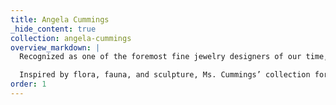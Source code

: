 ```yaml
---
title: Angela Cummings
_hide_content: true
collection: angela-cummings
overview_markdown: |
  Recognized as one of the foremost fine jewelry designers of our time, Angela Cummings is known for her passion for nature and the three-dimensional art of sculpture. Born in Austria, Ms. Cummings studied at the Accademia di Belle Arti and received a degree as a gemologist, goldsmith and designer from Staaliche Zeichenakademie in Hanau, Germany. After a 17-year partnership with Tiffany & Co., she established her own design company and a presence in some of the most exclusive retail outlets in the world, most notably her eponymous shops at Bergdorf Goodman and Neiman Marcus.

  Inspired by flora, fauna, and sculpture, Ms. Cummings’ collection for Assael is museum-quality, featuring a range of motifs and themes. Her exceptional design sensibility is evident in each perfectly balanced detail.
order: 1
---
```

